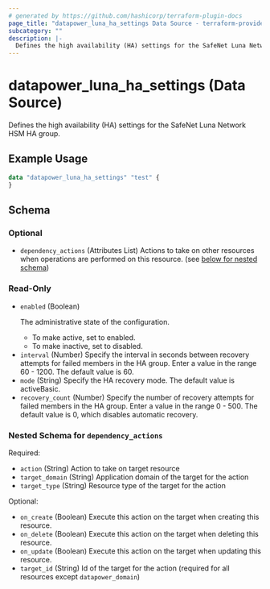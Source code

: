 ```yaml
---
# generated by https://github.com/hashicorp/terraform-plugin-docs
page_title: "datapower_luna_ha_settings Data Source - terraform-provider-datapower"
subcategory: ""
description: |-
  Defines the high availability (HA) settings for the SafeNet Luna Network HSM HA group.
---
```


# datapower_luna_ha_settings (Data Source)

Defines the high availability (HA) settings for the SafeNet Luna Network HSM HA group.

## Example Usage

```terraform
data "datapower_luna_ha_settings" "test" {
}
```

<!-- schema generated by tfplugindocs -->
## Schema

### Optional

- `dependency_actions` (Attributes List) Actions to take on other resources when operations are performed on this resource. (see [below for nested schema](#nestedatt--dependency_actions))

### Read-Only

- `enabled` (Boolean) <p>The administrative state of the configuration.</p><ul><li>To make active, set to enabled.</li><li>To make inactive, set to disabled.</li></ul>
- `interval` (Number) Specify the interval in seconds between recovery attempts for failed members in the HA group. Enter a value in the range 60 - 1200. The default value is 60.
- `mode` (String) Specify the HA recovery mode. The default value is activeBasic.
- `recovery_count` (Number) Specify the number of recovery attempts for failed members in the HA group. Enter a value in the range 0 - 500. The default value is 0, which disables automatic recovery.

<a id="nestedatt--dependency_actions"></a>
### Nested Schema for `dependency_actions`

Required:

- `action` (String) Action to take on target resource
- `target_domain` (String) Application domain of the target for the action
- `target_type` (String) Resource type of the target for the action

Optional:

- `on_create` (Boolean) Execute this action on the target when creating this resource.
- `on_delete` (Boolean) Execute this action on the target when deleting this resource.
- `on_update` (Boolean) Execute this action on the target when updating this resource.
- `target_id` (String) Id of the target for the action (required for all resources except `datapower_domain`)

